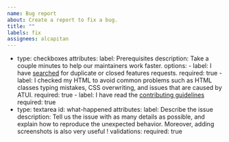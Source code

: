 ```yaml
---
name: Bug report
about: Create a report to fix a bug.
title: ""
labels: fix
assignees: alcapitan
---
```


  - type: checkboxes
    attributes:
      label: Prerequisites
      description: Take a couple minutes to help our maintainers work faster.
      options:
        - label: I have [searched](https://github.com/alcapitan/atui/issues?q=is%3Aissue) for duplicate or closed features requests.
          required: true
        - label: I checked my HTML to avoid common problems such as HTML classes typing mistakes, CSS overwriting, and issues that are caused by ATUI.
          required: true
        - label: I have read the [contributing guidelines](https://github.com/alcapitan/atui/blob/dev/CONTRIBUTING.md)
          required: true
   - type: textarea
   id: what-happened
   attributes:
      label: Describe the issue
      description: Tell us the issue with as many details as possible, and explain how to reproduce the unexpected behavior. Moreover, adding screenshots is also very useful !
   validations:
      required: true
